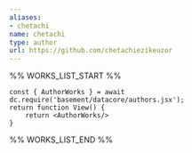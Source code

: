 ```yaml
---
aliases:
- chetachi
name: chetachi
type: author
url: https://github.com/chetachiezikeuzor
---
```



%% WORKS_LIST_START %%

```datacorejsx
const { AuthorWorks } = await dc.require('basement/datacore/authors.jsx');
return function View() {
    return <AuthorWorks/>
}
```
%% WORKS_LIST_END %%